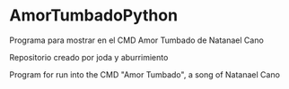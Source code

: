 # AmorTumbadoPython
Programa para mostrar en el CMD Amor Tumbado de Natanael Cano


Repositorio creado por joda y aburrimiento

Program for run into the CMD "Amor Tumbado", a song of Natanael Cano
